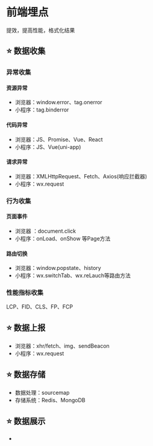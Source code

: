 # 前端埋点

提效，提高性能，格式化结果

## :star: 数据收集

### 异常收集

#### 资源异常

* 浏览器：window.error、tag.onerror
* 小程序：tag.binderror

#### 代码异常

* 浏览器：JS、Promise、Vue、React
* 小程序：JS、Vue(uni-app)

#### 请求异常

* 浏览器：XMLHttpRequest、Fetch、Axios(响应拦截器)
* 小程序：wx.request

### 行为收集

#### 页面事件

* 浏览器 ：document.click
* 小程序：onLoad、onShow 等Page方法

#### 路由切换

* 浏览器：window.popstate、history
* 小程序：wx.switchTab、wx.reLauch等路由方法

### 性能指标收集

LCP、FID、CLS、FP、FCP

## :star: 数据上报

* 浏览器：xhr/fetch、img、sendBeacon
* 小程序：wx.request

## :star: 数据存储

* 数据处理：sourcemap
* 存储系统：Redis、MongoDB

## :star: 数据展示

* 